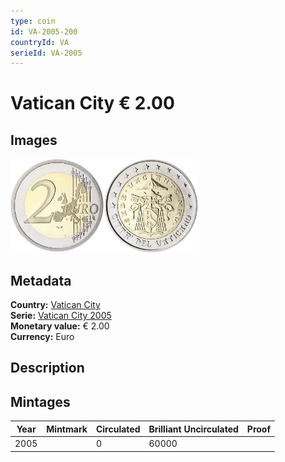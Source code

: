 ```yaml
---
type: coin
id: VA-2005-200
countryId: VA
serieId: VA-2005
---
```


# Vatican City € 2.00

## Images

<img src="../../../Images/common-2002-200.png" height="150" alt="Front image"><img src="Images/vatican city-2005-200.png" height="150" alt="Back image">

## Metadata

**Country:** [Vatican City](../index.md)\
**Serie:** [Vatican City 2005](index.md)\
**Monetary value:** € 2.00\
**Currency:** Euro

## Description


## Mintages

| Year | Mintmark | Circulated | Brilliant Uncirculated | Proof |
| ---- | -------- | ---------- | ---------------------- | ----- |
| 2005 |  | 0| 60000 |  |
